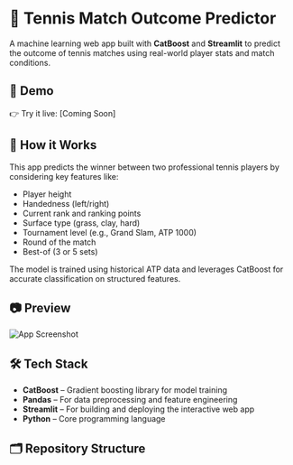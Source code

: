 # 🎾 Tennis Match Outcome Predictor

A machine learning web app built with **CatBoost** and **Streamlit** to predict the outcome of tennis matches using real-world player stats and match conditions.

## 🚀 Demo

👉 Try it live: [Coming Soon]

## 🧠 How it Works

This app predicts the winner between two professional tennis players by considering key features like:

- Player height
- Handedness (left/right)
- Current rank and ranking points
- Surface type (grass, clay, hard)
- Tournament level (e.g., Grand Slam, ATP 1000)
- Round of the match
- Best-of (3 or 5 sets)

The model is trained using historical ATP data and leverages CatBoost for accurate classification on structured features.

## 📷 Preview

![App Screenshot](screenshot.png)

## 🛠 Tech Stack

- **CatBoost** – Gradient boosting library for model training
- **Pandas** – For data preprocessing and feature engineering
- **Streamlit** – For building and deploying the interactive web app
- **Python** – Core programming language

## 🗂️ Repository Structure



